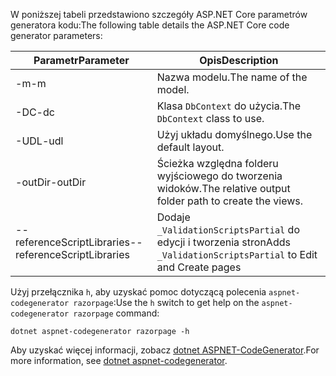 <a name="codegenerator"></a><span data-ttu-id="80111-101">W poniższej tabeli przedstawiono szczegóły ASP.NET Core parametrów generatora kodu:</span><span class="sxs-lookup"><span data-stu-id="80111-101">The following table details the ASP.NET Core code generator parameters:</span></span>

| <span data-ttu-id="80111-102">Parametr</span><span class="sxs-lookup"><span data-stu-id="80111-102">Parameter</span></span>               | <span data-ttu-id="80111-103">Opis</span><span class="sxs-lookup"><span data-stu-id="80111-103">Description</span></span>|
| ----------------- | ------------ |
| <span data-ttu-id="80111-104">-m</span><span class="sxs-lookup"><span data-stu-id="80111-104">-m</span></span>  | <span data-ttu-id="80111-105">Nazwa modelu.</span><span class="sxs-lookup"><span data-stu-id="80111-105">The name of the model.</span></span> |
| <span data-ttu-id="80111-106">-DC</span><span class="sxs-lookup"><span data-stu-id="80111-106">-dc</span></span>  | <span data-ttu-id="80111-107">Klasa `DbContext` do użycia.</span><span class="sxs-lookup"><span data-stu-id="80111-107">The `DbContext` class to use.</span></span> |
| <span data-ttu-id="80111-108">-UDL</span><span class="sxs-lookup"><span data-stu-id="80111-108">-udl</span></span> | <span data-ttu-id="80111-109">Użyj układu domyślnego.</span><span class="sxs-lookup"><span data-stu-id="80111-109">Use the default layout.</span></span> |
| <span data-ttu-id="80111-110">-outDir</span><span class="sxs-lookup"><span data-stu-id="80111-110">-outDir</span></span> | <span data-ttu-id="80111-111">Ścieżka względna folderu wyjściowego do tworzenia widoków.</span><span class="sxs-lookup"><span data-stu-id="80111-111">The relative output folder path to create the views.</span></span> |
| <span data-ttu-id="80111-112">--referenceScriptLibraries</span><span class="sxs-lookup"><span data-stu-id="80111-112">--referenceScriptLibraries</span></span> | <span data-ttu-id="80111-113">Dodaje `_ValidationScriptsPartial` do edycji i tworzenia stron</span><span class="sxs-lookup"><span data-stu-id="80111-113">Adds `_ValidationScriptsPartial` to Edit and Create pages</span></span> |

<span data-ttu-id="80111-114">Użyj przełącznika `h`, aby uzyskać pomoc dotyczącą polecenia `aspnet-codegenerator razorpage`:</span><span class="sxs-lookup"><span data-stu-id="80111-114">Use the `h` switch to get help on the `aspnet-codegenerator razorpage` command:</span></span>

```dotnetcli
dotnet aspnet-codegenerator razorpage -h
```

<span data-ttu-id="80111-115">Aby uzyskać więcej informacji, zobacz [dotnet ASPNET-CodeGenerator](xref:fundamentals/tools/dotnet-aspnet-codegenerator).</span><span class="sxs-lookup"><span data-stu-id="80111-115">For more information, see [dotnet aspnet-codegenerator](xref:fundamentals/tools/dotnet-aspnet-codegenerator).</span></span>
